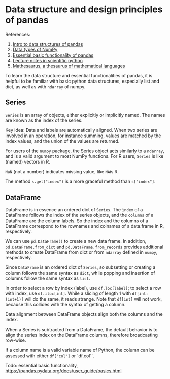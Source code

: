 Data structure and design principles of pandas
===

References:

1. [Intro to data structures of pandas](https://pandas.pydata.org/docs/user_guide/dsintro.html#dsintro)
2. [Data types of NumPy](https://numpy.org/doc/stable/user/basics.types.html)
3. [Essential basic functionality of pandas](https://pandas.pydata.org/docs/user_guide/basics.html#basics-binop)
4. [Lecture notes in scientific python](https://lectures.scientific-python.org)
5. [Mathesaurus, a thesaurus of mathematical languages](https://mathesaurus.sourceforge.net)

To learn the data structure and essential functionalities of pandas, it is helpful to be familiar with basic python data structures, especially list and
dict, as well as with `ndarray` of numpy.

## Series

`Series` is an array of objects, either explicitly or implicitly named. The names are known as the index of the series.

Key idea: Data and labels are automatically aligned. When two series are
involved in an operation, for instance summing, values are matched by the index values, and the union of the values are returned.

For users of the `numpy` package, the Series object acts similarly to a `ndarray`, and is a valid argument to most NumPy functions. For R users, `Series` is like (named) vectors in R.


`NaN` (not a number) indicates missing value, like `NA`is R.

The method `s.get("index")` is a more graceful method than `s["index"]`.

## DataFrame

DataFrame is in essence an ordered dict of `Series`. The `ìndex` of a DataFrame follows the index of the series objects, and the `columns` of a DataFrame are the column labels. So the index and the columns of a DataFrame correspond to the rownames and colnames of a data.frame in R, respectively.

We can use `pd.DataFrame()` to create a new data frame. In addition,
`pd.DataFrame.from_dict` and `pd.DataFrame.from_records` provides additional
methods to create DataFrame from dict or from `ndarray` defined in `numpy`, respectively.

Since `DataFrame` is an ordered dict of `Series`, so subsetting or creating a column follows the same syntax as `dict`, while popping and insertion of columns follow the same syntax as `list`.

In order to select a row by index (label), use `df.loc[label]`; to select a row with index, use `df.iloc[int]`. While a slicing of length 1 with `df[int:(int+1)]` will do the same, it reads strange. Note that `df[int]` will not work, because this collides with the syntax of getting a column.

Data alignment between DataFrame objects align both the columns and the index.

When a Series is subtracted from a DataFrame, the default behavior is to align the series index on the DataFrame columns, therefore broadcasting row-wise.

If a column name is a valid variable name of Python, the column can be assessed
with either `df["col"]` or `df.col``.

Todo: essential basic functionality, https://pandas.pydata.org/docs/user_guide/basics.html
